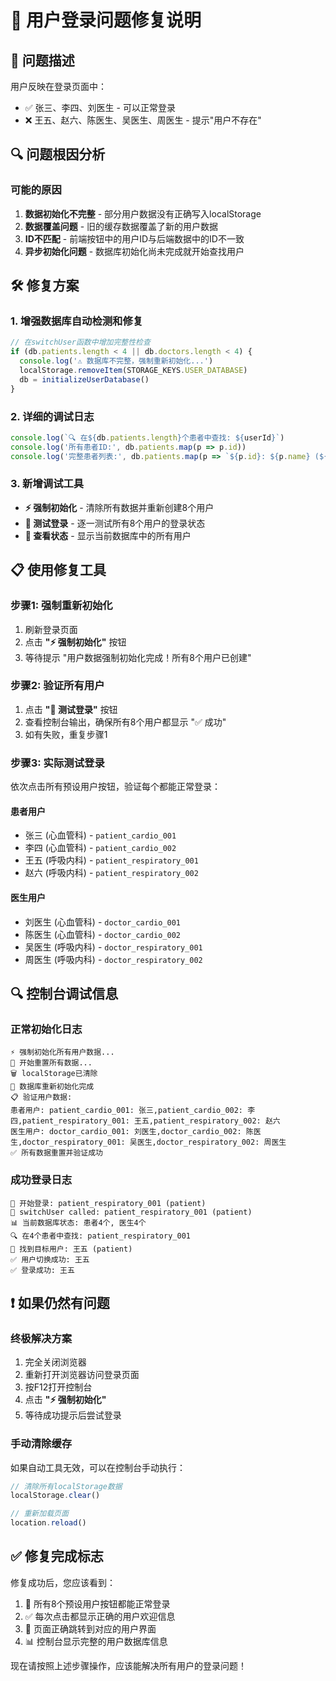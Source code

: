 # 🔧 用户登录问题修复说明

## 🐛 问题描述
用户反映在登录页面中：
- ✅ 张三、李四、刘医生 - 可以正常登录
- ❌ 王五、赵六、陈医生、吴医生、周医生 - 提示"用户不存在"

## 🔍 问题根因分析

### 可能的原因
1. **数据初始化不完整** - 部分用户数据没有正确写入localStorage
2. **数据覆盖问题** - 旧的缓存数据覆盖了新的用户数据
3. **ID不匹配** - 前端按钮中的用户ID与后端数据中的ID不一致
4. **异步初始化问题** - 数据库初始化尚未完成就开始查找用户

## 🛠️ 修复方案

### 1. 增强数据库自动检测和修复
```typescript
// 在switchUser函数中增加完整性检查
if (db.patients.length < 4 || db.doctors.length < 4) {
  console.log('⚠️ 数据库不完整，强制重新初始化...')
  localStorage.removeItem(STORAGE_KEYS.USER_DATABASE)
  db = initializeUserDatabase()
}
```

### 2. 详细的调试日志
```typescript
console.log(`🔍 在${db.patients.length}个患者中查找: ${userId}`)
console.log('所有患者ID:', db.patients.map(p => p.id))
console.log('完整患者列表:', db.patients.map(p => `${p.id}: ${p.name} (${p.currentDepartment})`))
```

### 3. 新增调试工具
- **⚡ 强制初始化** - 清除所有数据并重新创建8个用户
- **🧪 测试登录** - 逐一测试所有8个用户的登录状态
- **👤 查看状态** - 显示当前数据库中的所有用户

## 📋 使用修复工具

### 步骤1: 强制重新初始化
1. 刷新登录页面
2. 点击 **"⚡ 强制初始化"** 按钮
3. 等待提示 "用户数据强制初始化完成！所有8个用户已创建"

### 步骤2: 验证所有用户
1. 点击 **"🧪 测试登录"** 按钮
2. 查看控制台输出，确保所有8个用户都显示 "✅ 成功"
3. 如有失败，重复步骤1

### 步骤3: 实际测试登录
依次点击所有预设用户按钮，验证每个都能正常登录：

#### 患者用户
- 张三 (心血管科) - `patient_cardio_001`
- 李四 (心血管科) - `patient_cardio_002` 
- 王五 (呼吸内科) - `patient_respiratory_001`
- 赵六 (呼吸内科) - `patient_respiratory_002`

#### 医生用户
- 刘医生 (心血管科) - `doctor_cardio_001`
- 陈医生 (心血管科) - `doctor_cardio_002`
- 吴医生 (呼吸内科) - `doctor_respiratory_001`
- 周医生 (呼吸内科) - `doctor_respiratory_002`

## 🔍 控制台调试信息

### 正常初始化日志
```
⚡ 强制初始化所有用户数据...
🔄 开始重置所有数据...
🗑️ localStorage已清除
🚀 数据库重新初始化完成
📋 验证用户数据:
患者用户: patient_cardio_001: 张三,patient_cardio_002: 李四,patient_respiratory_001: 王五,patient_respiratory_002: 赵六
医生用户: doctor_cardio_001: 刘医生,doctor_cardio_002: 陈医生,doctor_respiratory_001: 吴医生,doctor_respiratory_002: 周医生
✅ 所有数据重置并验证成功
```

### 成功登录日志
```
🔄 开始登录: patient_respiratory_001 (patient)
🔄 switchUser called: patient_respiratory_001 (patient)
📊 当前数据库状态: 患者4个, 医生4个
🔍 在4个患者中查找: patient_respiratory_001
🎯 找到目标用户: 王五 (patient)
✅ 用户切换成功: 王五
✅ 登录成功: 王五
```

## ❗ 如果仍然有问题

### 终极解决方案
1. 完全关闭浏览器
2. 重新打开浏览器访问登录页面
3. 按F12打开控制台
4. 点击 **"⚡ 强制初始化"**
5. 等待成功提示后尝试登录

### 手动清除缓存
如果自动工具无效，可以在控制台手动执行：
```javascript
// 清除所有localStorage数据
localStorage.clear()

// 重新加载页面
location.reload()
```

## ✅ 修复完成标志

修复成功后，您应该看到：
1. 🎉 所有8个预设用户按钮都能正常登录
2. ✅ 每次点击都显示正确的用户欢迎信息
3. 🔄 页面正确跳转到对应的用户界面
4. 📊 控制台显示完整的用户数据库信息

现在请按照上述步骤操作，应该能解决所有用户的登录问题！
